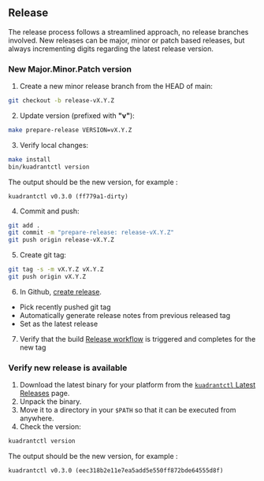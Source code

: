 ## Release

The release process follows a streamlined approach, no release branches involved.
New releases can be major, minor or patch based releases, but always incrementing digits
regarding the latest release version.

### New Major.Minor.Patch version

1. Create a new minor release branch from the HEAD of main:
```sh
git checkout -b release-vX.Y.Z
```
2. Update version (prefixed with **"v"**):
```sh
make prepare-release VERSION=vX.Y.Z
```
3. Verify local changes:
```sh
make install
bin/kuadrantctl version
```
The output should be the new version, for example :
```
kuadrantctl v0.3.0 (ff779a1-dirty)
```
4. Commit and push:
```sh
git add .
git commit -m "prepare-release: release-vX.Y.Z"
git push origin release-vX.Y.Z
```
5. Create git tag:
```sh
git tag -s -m vX.Y.Z vX.Y.Z
git push origin vX.Y.Z
```
6. In Github, [create release](https://github.com/Kuadrant/kuadrantctl/releases/new).

* Pick recently pushed git tag
* Automatically generate release notes from previous released tag
* Set as the latest release

7. Verify that the build [Release workflow](https://github.com/Kuadrant/kuadrantctl/actions/workflows/release.yaml) is triggered and completes for the new tag

### Verify new release is available

1. Download the latest binary for your platform from the [`kuadrantctl` Latest Releases](https://github.com/Kuadrant/kuadrantctl/releases/latest) page.
2. Unpack the binary.
3. Move it to a directory in your `$PATH` so that it can be executed from anywhere.
4. Check the version:
```sh
kuadrantctl version
```
The output should be the new version, for example :
```
kuadrantctl v0.3.0 (eec318b2e11e7ea5add5e550ff872bde64555d8f)
```
